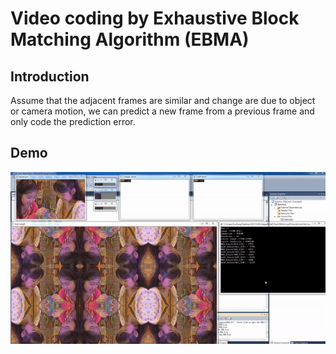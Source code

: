 # Video coding by Exhaustive Block Matching Algorithm (EBMA)
## Introduction
Assume that the adjacent frames are similar and change are due to object or camera motion, we can predict a new frame from a previous frame and only code the prediction error.

## Demo
![image](https://github.com/Lilyo/EBMA/blob/master/fig/ebma.gif)